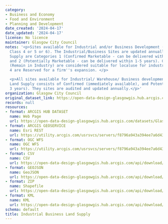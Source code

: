 ```yaml
---
category:
- Business and Economy
- Food and Environment
- Planning and Development
date_created: '2024-04-17'
date_updated: '2024-04-17'
license: No licence
maintainer: Glasgow City Council
notes: '<p>Sites available for Industrial and/or Business Development (Planning Use
  Class 4 or 5 or 6). The Industrial/Business Sites are updated annually. Marketable
  Supply are Categories 1 (Confirmed Marketable - can be delivered within 1 year)
  and 2 (Potentially Marketable - can be delivered within 1-5 years). Category 3 Sites
  (Remain in Industry) are considered suitable for localuse for industry and Category
  4 are Reserved for a firm''s expansion. </p>

  <p>All sites available for Industrial/ Warehouse/ Business development. Marketable
  Land Supply consists of Confirmed (immediately available), and Potential (within
  3 years). They sites are audited and updated annually.</p>'
organization: Glasgow City Council
original_dataset_link: https://open-data-design-glasgowgis.hub.arcgis.com/datasets/GlasgowGIS::industrial-business-land-supply
records: null
resources:
- format: ARCGIS HUB DATASET
  name: Web Page
  url: https://open-data-design-glasgowgis.hub.arcgis.com/datasets/GlasgowGIS::industrial-business-land-supply
- format: ARCGIS GEOSERVICE
  name: Esri REST
  url: https://utility.arcgis.com/usrsvcs/servers/f8796a943a394ee7a6d43d01d2dcd555/rest/services/AGOL/Industrial_Business_Land_Supply/MapServer/0
- format: OGC WFS
  name: OGC WFS
  url: https://utility.arcgis.com/usrsvcs/servers/f8796a943a394ee7a6d43d01d2dcd555/services/AGOL/Industrial_Business_Land_Supply/MapServer/WFSServer?request=GetCapabilities&service=WFS
- format: CSV
  name: CSV
  url: https://open-data-design-glasgowgis.hub.arcgis.com/api/download/v1/items/f8796a943a394ee7a6d43d01d2dcd555/csv?layers=0
- format: GEOJSON
  name: GeoJSON
  url: https://open-data-design-glasgowgis.hub.arcgis.com/api/download/v1/items/f8796a943a394ee7a6d43d01d2dcd555/geojson?layers=0
- format: ZIP
  name: Shapefile
  url: https://open-data-design-glasgowgis.hub.arcgis.com/api/download/v1/items/f8796a943a394ee7a6d43d01d2dcd555/shapefile?layers=0
- format: KML
  name: KML
  url: https://open-data-design-glasgowgis.hub.arcgis.com/api/download/v1/items/f8796a943a394ee7a6d43d01d2dcd555/kml?layers=0
schema: default
title: Industrial Business Land Supply
---
```

